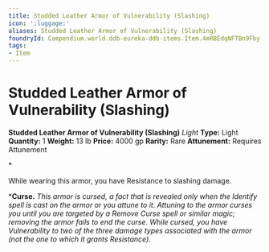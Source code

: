 ```yaml
---
title: Studded Leather Armor of Vulnerability (Slashing)
icon: ':luggage:'
aliases: Studded Leather Armor of Vulnerability (Slashing)
foundryId: Compendium.world.ddb-eureka-ddb-items.Item.4mRBEdqNFTBn9Fby
tags:
- Item
---
```


# Studded Leather Armor of Vulnerability (Slashing)

**Studded Leather Armor of Vulnerability (Slashing)**
_Light_
**Type:** Light
**Quantity:** 1
**Weight:** 13 lb
**Price:** 4000 gp
**Rarity:** Rare
**Attunement:** Requires Attunement

*<p>While wearing this armor, you have Resistance to slashing damage.

***Curse.** *This armor is cursed, a fact that is revealed only when the Identify spell is cast on the armor or you attune to it. Attuning to the armor curses you until you are targeted by a Remove Curse spell or similar magic; removing the armor fails to end the curse. While cursed, you have Vulnerability to two of the three damage types associated with the armor (not the one to which it grants Resistance).</p>*
